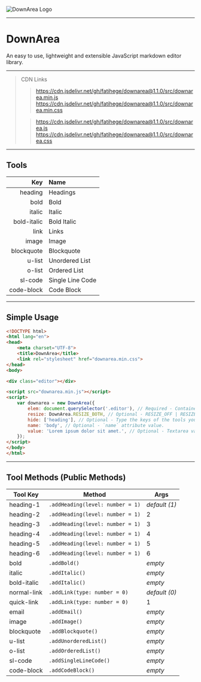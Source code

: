![DownArea Logo](https://imgupload.io/images/2021/07/04/downarea-500x200.png "DownArea Logo")

---

# DownArea
An easy to use, lightweight and extensible JavaScript markdown editor library.

---

> CDN Links
> > https://cdn.jsdelivr.net/gh/fatihege/downarea@1.1.0/src/downarea.min.js
> > https://cdn.jsdelivr.net/gh/fatihege/downarea@1.1.0/src/downarea.min.css
> 
> > https://cdn.jsdelivr.net/gh/fatihege/downarea@1.1.0/src/downarea.js
> > https://cdn.jsdelivr.net/gh/fatihege/downarea@1.1.0/src/downarea.css

---

## Tools

| Key         | Name             |
|        ---: | :---             |
| heading     | Headings         |
| bold        | Bold             |
| italic      | Italic           |
| bold-italic | Bold Italic      |
| link        | Links            | 
| image       | Image            |
| blockquote  | Blockquote       |
| u-list      | Unordered List   |
| o-list      | Ordered List     |
| sl-code     | Single Line Code |
| code-block  | Code Block       |

---

## Simple Usage

```html
<!DOCTYPE html>
<html lang="en">
<head>
    <meta charset="UTF-8">
    <title>DownArea</title>
    <link rel="stylesheet" href="downarea.min.css">
</head>
<body>

<div class="editor"></div>

<script src="downarea.min.js"></script>
<script>
    var downarea = new DownArea({
        elem: document.querySelector('.editor'), // Required - Container element
        resize: DownArea.RESIZE_BOTH, // Optional - RESIZE_OFF | RESIZE_VERTICAL | RESIZE_HORIZONTAL | RESIZE_BOTH
        hide: ['heading'], // Optional - Type the keys of the tools you want to hide here.
        name: 'body', // Optional - `name` attribute value.
        value: 'Lorem ipsum dolor sit amet.', // Optional - Textarea value.
    });
</script>
</body>
</html>
```

---

## Tool Methods (Public Methods)

| Tool Key    | Method                           | Args          |
| ----------- | -------------------------------- | ------------- |
| heading-1   | `.addHeading(level: number = 1)` | *default (1)* |
| heading-2   | `.addHeading(level: number = 1)` | 2             |
| heading-3   | `.addHeading(level: number = 1)` | 3             |
| heading-4   | `.addHeading(level: number = 1)` | 4             |
| heading-5   | `.addHeading(level: number = 1)` | 5             |
| heading-6   | `.addHeading(level: number = 1)` | 6             |
| bold        | `.addBold()`                     | *empty*       |
| italic      | `.addItalic()`                   | *empty*       |
| bold-italic | `.addItalic()`                   | *empty*       |
| normal-link | `.addLink(type: number = 0)`     | *default (0)* |
| quick-link  | `.addLink(type: number = 0)`     | 1             |
| email       | `.addEmail()`                    | *empty*       |
| image       | `.addImage()`                    | *empty*       |
| blockquote  | `.addBlockquote()`               | *empty*       |
| u-list      | `.addUnorderedList()`            | *empty*       |
| o-list      | `.addOrderedList()`              | *empty*       |
| sl-code     | `.addSingleLineCode()`           | *empty*       |
| code-block  | `.addCodeBlock()`                | *empty*       |
